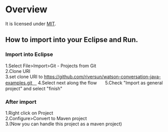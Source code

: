 # Overview
It is licensed under [MIT](https://opensource.org/licenses/MIT).

## How to import into your Eclipse and Run.

### Import into Eclipse

1.Select File>Import>Git - Projects from Git  
2.Clone URI  
3.set clone URI to https://github.com/riversun/watson-conversation-java-examples.git　
4.Select next along the flow  　
5.Check "Import as general project" and select "finish"  


### After import

1.Right click on Project  
2.Configure>Convert to Maven project  
3.(Now you can handle this project as a maven project)  

